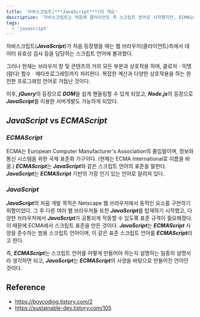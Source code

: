 ```yaml
---
title: '자바스크립트(***JavaScript***)의 개요'
description: '자바스크립트는 처음에 클라이언트 측 스크립트 언어로 시작했지만, ECMAScript 표준을 기반으로 브라우저와 서버 측에서 다양한 상호작용과 복잡한 프로그래밍을 수행하는 강력한 언어로 발전했다.'
tags:
  - 'javascript'
---
```


자바스크립트(***JavaScript***)가 처음 등장했을 때는 웹 브라우저(클라이언트)측에서 데이터 유효성 검사 등을 담당하는 스크립트 언어에 불과했다.

그러나 현재는 브라우저 창 및 콘텐츠의 거의 모든 부분과 상호작용 하며, 클로저ㆍ익명(람다) 함수ㆍ메타프로그래밍까지 처리한다. 복잡한 계산과 다양한 상호작용을 하는 완전한 프로그래밍 언어로 거듭난 것이다.

이후, ***jQuery***의 등장으로 ***DOM***을 쉽게 핸들링할 수 있게 되었고, ***Node.js***의 등장으로 ***JavaScript***를 이용한 서버개발도 가능하게 되었다.

## ***JavaScript*** vs ***ECMAScript***

### ***ECMAScript***

ECMA는 European Computer Manufacturer's Association의 줄임말이며, 정보와 통신 시스템을 위한 국제 표준화 기구이다. (현재는 ECMA International로 이름을 바꿈.) ***ECMAScript***는 ***JavaScript***와 같은 스크립트 언어의 표준을 말한다. ***JavaScript***는 ***ECMAScript*** 기반의 가장 인기 있는 언어로 알려져 있다.

### ***JavaScript***

***JavaScript***의 처음 개발 목적은 Netscape 웹 브라우저에서 동적인 요소를 구현하기 위함이었다. 그 후 다른 여러 웹 브라우저들 또한 ***JavaScript***를 탑재하기 시작했고, 다양한 브라우저에서 ***JavaScript***가 공통되게 작동할 수 있도록 표준 규격이 필요해졌다. 이 때문에 ECMA에서 스크립트 표준을 만든 것이다. ***JavaScript***는 ***ECMAScript*** 사양을 준수하는 범용 스크립트 언어이며, 이 같은 표준 스크립트 언어를 ***ECMAScript***라고 한다.

즉, ***ECMAScript***는 스크립트 언어를 어떻게 만들어야 하는지 설명하는 일종의 설명서라 생각하면 되고, ***JavaScript***는 ***ECMAScript***의 사양을 바탕으로 만들어진 언어인 것이다.

## Reference

- <https://boycoding.tistory.com/2>
- <https://sustainable-dev.tistory.com/105>
